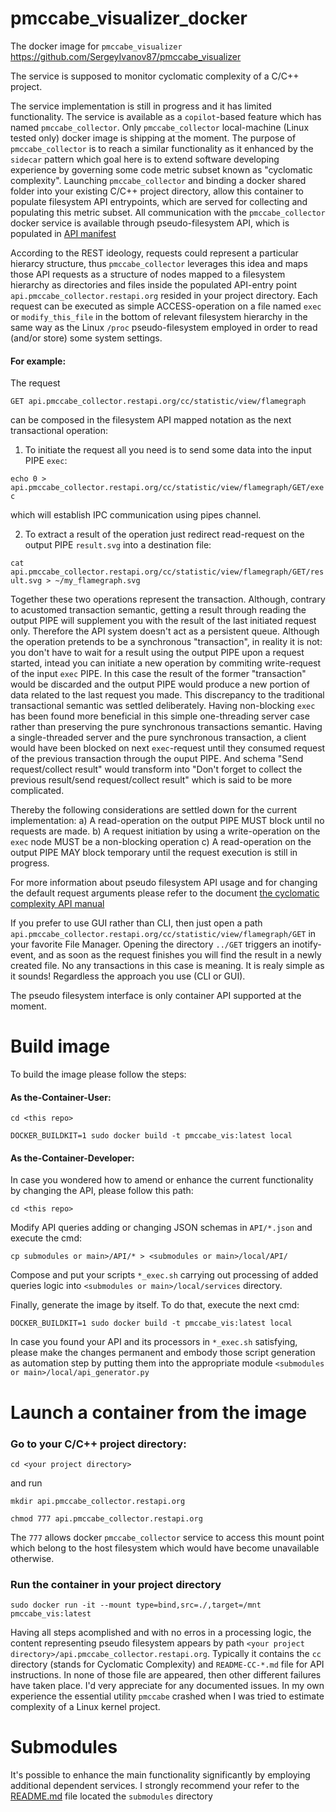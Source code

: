 # pmccabe_visualizer_docker

The docker image for `pmccabe_visualizer` https://github.com/SergeyIvanov87/pmccabe_visualizer

The service is supposed to monitor cyclomatic complexity of a C/C++ project.

The service implementation is still in progress and it has limited functionality.
The service is available as a `copilot`-based feature which has named `pmccabe_collector`. Only `pmccabe_collector` local-machine (Linux tested only) docker image is shipping at the moment.
The purpose of `pmccabe_collector` is to reach a similar functionality as it enhanced by the `sidecar` pattern which goal here is to extend software developing experience by governing some code metric subset known as "cyclomatic complexity".
Launching `pmccabe_collector` and binding a docker shared folder into your existing C/C++ project directory, allow this container to populate filesystem API entrypoints, which are served for collecting and populating this metric subset.
All communication with the `pmccabe_collector` docker service is available through pseudo-filesystem API, which is populated in [API manifest](local/API.fs)

According to the REST ideology, requests could represent a particular hierarcy structure, thus `pmccabe_collector` leverages this idea and maps those API requests as a structure of nodes mapped to a filesystem hierarchy as directories and files inside the populated API-entry point `api.pmccabe_collector.restapi.org` resided in your project directory.
Each request can be executed as simple ACCESS-operation on a file named `exec` or `modify_this_file` in the bottom of relevant filesystem hierarchy in the same way as the Linux `/proc` pseudo-filesystem employed in order to read (and/or store) some system settings.

#### For example:

The request

`GET api.pmccabe_collector.restapi.org/cc/statistic/view/flamegraph`

can be composed in the filesystem API mapped notation as the next transactional operation:
1) To initiate the request all you need is to send some data into the input PIPE `exec`:

`echo 0 > api.pmccabe_collector.restapi.org/cc/statistic/view/flamegraph/GET/exec`

which will establish IPC communication using pipes channel.

2) To extract a result of the operation just redirect read-request on the output PIPE `result.svg` into a destination file:

`cat api.pmccabe_collector.restapi.org/cc/statistic/view/flamegraph/GET/result.svg > ~/my_flamegraph.svg`

Together these two operations represent the transaction. Although, contrary to acustomed transaction semantic, getting a result through reading the output PIPE will supplement you with the result of the last initiated request only. Therefore the API system doesn't act as a persistent queue. Although the operation pretends to be a synchronous "transaction", in reality it is not: you don't have to wait for a result using the output PIPE upon a request started, intead you can initiate a new operation by commiting write-request of the input `exec` PIPE. In this case the result of the former "transaction" would be discarded and the output PIPE would produce a new portion of data related to the last request you made.
This discrepancy to the traditional transactional semantic was settled deliberately.
Having non-blocking `exec` has been found more beneficial in this simple one-threading server case rather than preserving the pure synchronous transactions semantic.
Having a single-threaded server and the pure synchronous transaction, a client would have been blocked on next `exec`-request until they consumed request of the previous transaction through the ouput PIPE.
And schema "Send request/collect result" would transform into "Don't forget to collect the previous result/send request/collect result" which is said to be more complicated.

Thereby the following considerations are settled down for the current implementation:
a) A read-operation on the output PIPE MUST block until no requests are made.
b) A request initiation by using a write-operation on the `exec` node MUST be a non-blocking operation
c) A read-operation on the output PIPE MAY block temporary until the request execution is still in progress.

For more information about pseudo filesystem API usage and for changing the default request arguments please refer to the document [the cyclomatic complexity API manual](local/README-CC-API-MANUAL.md)

If you prefer to use GUI rather than CLI, then just open a path `api.pmccabe_collector.restapi.org/cc/statistic/view/flamegraph/GET` in your favorite File Manager.
Opening the directory `../GET` triggers an inotify-event, and as soon as the request finishes you will find the result in a newly created file.
No any transactions in this case is meaning.
It is realy simple as it sounds! Regardless the approach you use (CLI or GUI).

The pseudo filesystem interface is only container API supported at the moment.

# Build image

To build the image please follow the steps:

#### As the-Container-User:

`cd <this repo>`

`DOCKER_BUILDKIT=1 sudo docker build -t pmccabe_vis:latest local`

#### As the-Container-Developer:

In case you wondered how to amend or enhance the current functionality by changing the API, please follow this path:

`cd <this repo>`

Modify API queries adding or changing JSON schemas in `API/*.json` and execute the cmd:

`cp submodules or main>/API/* > <submodules or main>/local/API/`

Compose and put your scripts `*_exec.sh` carrying out processing of added queries logic into `<submodules or main>/local/services` directory.

Finally, generate the image by itself. To do that, execute the next cmd:

`DOCKER_BUILDKIT=1 sudo docker build -t pmccabe_vis:latest local`

In case you found your API and its processors in `*_exec.sh` satisfying, please make the changes permanent and embody those script generation as automation step by putting them into the appropriate module `<submodules or main>/local/api_generator.py`

# Launch a container from the image

### Go to your C/C++ project directory:

`cd <your project directory>`

 and run

`mkdir api.pmccabe_collector.restapi.org`

`chmod 777 api.pmccabe_collector.restapi.org`

The `777` allows docker `pmccabe_collector` service to access this mount point which belong to the host filesystem which would have become unavailable otherwise.

### Run the container in your project directory

`sudo docker run -it --mount type=bind,src=./,target=/mnt pmccabe_vis:latest`

Having all steps acomplished and with no erros in a processing logic, the content representing pseudo filesystem appears by path `<your project directory>/api.pmccabe_collector.restapi.org`. Typically it contains the `cc` directory (stands for Cyclomatic Complexity) and `README-CC-*.md` file for API instructions.
In none of those file are appeared, then other different failures have taken place. I'd very appreciate for any documented issues. In my own experience the essential utility `pmccabe` crashed when I was tried to estimate complexity of a Linux kernel project.

# Submodules

It's possible to enhance the main functionality significantly by employing additional dependent services. I strongly recommend your refer to the [README.md](submodules/README.md) file located the `submodules` directory
